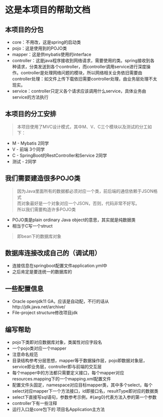 # 这是本项目的帮助文档

## 本项目的分包

- core：不用改，这是spring的启动类
- pojo：这是使用到的POJO类
- mapper：这是供mybatis使用的interface
- controller：这是java程序接收到网络请求，需要使用的类。spring接收到各种请求，分类发送到各个controller，而controller调用service进行深度操作。controller是处理网络问题的模块，所以网络相关业务依旧需要由controller处理：如文件上传下载依旧需要controller处理，由业务层处理不太现实。
- service：controller只定义各个请求应该调用什么service，具体业务由service的方法执行

## 本项目的分工安排

> 本项目使用了MVC设计模式，其中M、V、C三个模块以及测试的分工如下：

- M - Mybatis 2同学
- V - 前端 3个同学
- C - SpringBoot的RestController和Service 2同学
- 测试 - 2同学

## 我们需要建造很多POJO类

> 因为Java里面所有的数据都必须对应一个类，前后端的通信依赖于JSON格式\
> 而对象最好是一个对象对应一个JSON，否则，代码非常不好写。\
> 所以我们需要构造许多POJO类

- POJO类是plain ordinary Java object的意思，其实就是纯数据类
- 相当于C写一个struct

> 即bean下的数据库对象

## 数据库连接改成自己的（调试用）

- 连接信息在springboot配置文件application.yml中
- 之后肯定是要连统一的数据库的

## 一些配置信息

- Oracle openjdk11 GA，应该是自动配，不行的话从http://jdk.java.net/archive/
- File-project structure修改项目jdk

## 编写帮助

- pojo下类即对应数据库对象，类属性对应字段名
- 一个pojo类对应一个mapper
- 注意命名规范
- 目录结构参考分层思想，mapper等于数据操作层，pojo即数据对象层，service即业务层，controller即与前端的交互层
- 每个mapper中的方法都只需要定义接口，每个mapper对应resources.mapping下的一个mapping.xml配置文件
- 配置文件头固定，namespace对应目标mapper类，其中多个select，每个select对应mapper下一个方法接口，id即接口名，resultType即对应的数据类
- select下直接写sql语句，参数参考示例，#{arg0}代表方法入参的第一个参数
- controller下有一些注释
- 运行入口是core包下的 项目名Application主方法